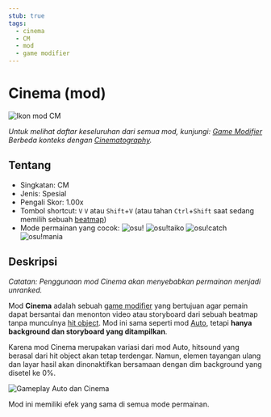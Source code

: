```yaml
---
stub: true
tags:
  - cinema
  - CM
  - mod
  - game modifier
---
```


# Cinema (mod)

![Ikon mod CM](/wiki/shared/mods/CM.png "Ikon mod Cinema (CM)")

*Untuk melihat daftar keseluruhan dari semua mod, kunjungi: [Game Modifier](/wiki/Game_modifier)*\
*Berbeda konteks dengan [Cinematography](https://en.wikipedia.org/wiki/Cinematography "Wikipedia").*

## Tentang

- Singkatan: CM
- Jenis: Spesial
- Pengali Skor: 1.00x
- Tombol shortcut: `V` `V` atau `Shift`+`V` (atau tahan `Ctrl`+`Shift` saat sedang memilih sebuah [beatmap](/wiki/Beatmaps))
- Mode permainan yang cocok: ![][osu!] ![][osu!taiko] ![][osu!catch] ![][osu!mania]

## Deskripsi

*Catatan: Penggunaan mod Cinema akan menyebabkan permainan menjadi unranked.*

Mod **Cinema** adalah sebuah [game modifier](/wiki/Game_modifier) yang bertujuan agar pemain dapat bersantai dan menonton video atau storyboard dari sebuah beatmap tanpa munculnya [hit object](/wiki/Hit_object). Mod ini sama seperti mod [Auto](/wiki/Game_modifier/Auto), tetapi **hanya background dan storyboard yang ditampilkan**.

Karena mod Cinema merupakan variasi dari mod Auto, hitsound yang berasal dari hit object akan tetap terdengar. Namun, elemen tayangan ulang dan layar hasil akan dinonaktifkan bersamaan dengan dim background yang disetel ke 0%.

![Gameplay Auto dan Cinema](img/CM-comparison.jpg "Perbandingan mod Auto (kiri) dan mod Cinema (kanan)") 

Mod ini memiliki efek yang sama di semua mode permainan.

[osu!]: /wiki/shared/mode/osu.png "osu!"
[osu!taiko]: /wiki/shared/mode/taiko.png "osu!taiko"
[osu!catch]: /wiki/shared/mode/catch.png "osu!catch"
[osu!mania]: /wiki/shared/mode/mania.png "osu!mania"
